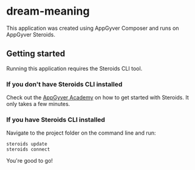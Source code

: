 # dream-meaning

This application was created using AppGyver Composer and runs on AppGyver Steroids.

## Getting started

Running this application requires the Steroids CLI tool.

### If you don't have Steroids CLI installed

Check out the [AppGyver Academy](http://www.appgyver.com/steroids_getting_started) on how to get started with Steroids. It only takes a few minutes.

### If you have Steroids CLI installed

Navigate to the project folder on the command line and run:

    steroids update
    steroids connect

You're good to go!